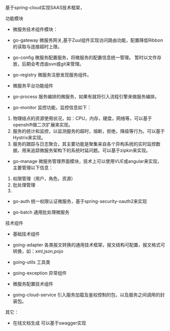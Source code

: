 基于spring-cloud实现SAAS技术框架，

功能模块

* 微服务技术组件模块：
* go-gateway 
微服务网关,基于Zuul组件实现访问路由功能，配置降低Ribbon的读取与连接超时上限。

* go-config
微服务配置服务，将微服务的配置信息统一管理。
暂时以文件存放，后期会考虑由svn或git来管理。

* go-registry
微服务注册发现服务组件。



* 微服务平台功能组件
* go-process
服务编排的微服务，如果有就将引入流程引擎来做服务编排。

* go-monitor
监控功能，监控信息如下：
1. 物理结点的资源使用状况，如：CPU，内存，硬盘，网络等，可以基于openshift做二次扩展来实现。
2. 服务的统计和监控，以监测服务的超时，熔断，拒绝，降级等行为。可以基于Hystrix来实现。
3. 服务的跟踪与日志聚合，其主要功能是聚集来自各个异构系统的实时监控数据，用来追踪微服务架构下的系统时延问题。可以基于zipkin来实现。

* go-manage
微服务管理界面模块，技术上可以使用VUE或angular来实现，主要管理以下信息：
1. 权限管理（用户，角色，资源）
2. 批处理管理
3. 

* go-auth
统一权限认证微服务，基于spring-security-oauth2来实现

* go-batch
通用批处理微服务


技术组件
* 基础技术组件
* going-adapter
各类报文转换的通用技术框架，报文结构可配置，报文格式可转换，如：xml,json,pojo

* going-utils
工具类

* going-exception
异常组件


* 微服务配置技术组件
* going-cloud-service
引入服务加载及鉴权控制的包，以及服务之间调用的封装包。


其它：
* 在线文档生成
可以基于swagger实现

